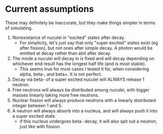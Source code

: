 
# Current assumptions

These may definitely be inaccurate, but they make things simpler in terms of simulating. 

1. Nonexistance of nuculei in "excited" states after decay.
    - For simplicity, let's just say that only "super excited" states exist (eg after fission), but not ones after simple decay. A photon would be emitted at decay rather than abit after decay. 
2. The mode a nuculei will decay in is fixed and will decay depending on whichever end result has the longest half life (and is most stable). 
    - This seems true for most cases I tested it for, when considering alpha, beta-, and beta+. It is not perfect. 
3. Decay via beta- of a super excited nuculei will ALWAYS release 1 neutron. 
4. Free neutrons will always be distributed among nuculei, with bigger masses linearly taking more free neutrons. 
5. Nuclear fission will always produce neutrons with a linearly distributed integer between 1 and 5. 
6. A neutron will always absorb into a nucleus, and will always push it into a super excited state.
    - if this nucleus undergoes beta- decay, it will also spit out a neutron, just like with fission.


